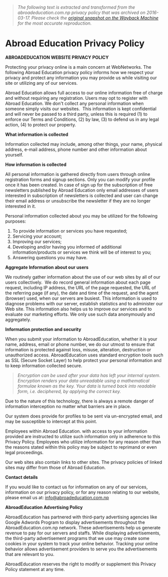 > *The following text is extracted and transformed from the abroadeducation.com.np privacy policy that was archived on 2016-03-17. Please check the [original snapshot on the Wayback Machine](https://web.archive.org/web/20160317191142id_/http%3A//abroadeducation.com.np/privacy-policy.html) for the most accurate reproduction.*

# Abroad Education Privacy Policy

**ABROADEDUCATION WEBSITE PRIVACY POLICY**

Protecting your privacy online is a main concern at WebNetworks. The following Abroad Education privacy policy informs how we respect your privacy and protect any information you may provide us while visiting our site or utilizing any of our services.

Abroad Education allows full access to our online information free of charge and without requiring any registration. Users may opt to register with Abroad Education. We don't collect any personal information when someone simply visits our websites.  This information is kept confidential and will never be passed to a third party, unless this is required (1) to enforce our Terms and Conditions, (2) by law, (3) to defend us in any legal action, (4) to protect our property.

 **What information is collected**

Information collected may include, among other things, your name, physical address, e-mail address, phone number and other information about yourself.

 **How information is collected**

All personal information is gathered directly from users through online registration forms and signup sections. Only you can modify your profile once it has been created. In case of sign up for the subscription of free newsletters published by Abroad Education only email addresses of users interested in subscription of newsletters is collected and user can change their email address or unsubscribe the newsletter if they are no longer interested in it.

Personal information collected about you may be utilized for the following purposes:

  1. To provide information or services you have requested;
  2. Servicing your account;
  3. Improving our services;
  4. Developing and/or having you informed of additional information/products or services we think will be of interest to you;
  5. Answering questions you may have.



**Aggregate Information about our users**

We routinely gather information about the use of our web sites by all of our users collectively.  We do record general information about each page request, including IP address, the URL of the page requested, the URL of the referring page (if any), the date and time of the request, and the agent (browser) used, when our servers are busiest. This information is used to diagnose problems with our server, establish statistics and to administer our Web site. This information also helps us to improve our services and to evaluate our marketing efforts. We only use such data anonymously and aggregately.

 **Information protection and security**

When you submit your information to AbroadEducation, whether it is your name, address, email or phone number, we do our utmost to ensure that information is protected against loss, misuse, alteration, destruction or unauthorized access. AbroadEducation uses standard encryption tools such as SSL (Secure Socket Layer) to help protect your personal information and to keep information collected secure.

> _Encryption can be used after your data has left your internal system. Encryption renders your data unreadable using a mathematical formulae known as the key. Your data is turned back into readable form, i.e. deciphered, by applying the correct key._

Due to the nature of this technology, there is always a remote danger of information interception no matter what barriers are in place.

Our system does provide for profiles to be sent via un-encrypted email, and may be susceptible to intercept at this point.

Employees within Abroad Education. with access to your information provided are instructed to utilize such information only in adherence to this Privacy Policy. Employees who utilize information for any reason other than the reasons stated within this policy may be subject to reprimand or even legal proceedings.

Our web sites also contain links to other sites. The privacy policies of linked sites may differ from those of Abroad Education.

 **Contact details**

If you would like to contact us for information on any of our services, information on our privacy policy, or for any reason relating to our website, please email us at: info@abroadeducation.com.np 

**AbroadEducation Advertising Policy**

AbroadEducation has partnered with third-party advertising agencies like Google Adwords Program to display advertisements throughout the AbroadEducation.com.np network. These advertisements help us generate revenue to pay for our servers and staffs. While displaying advertisements, the third-party advertisement programs that we use may create some cookies in your system to track your online behavior. Tracking your online behavior allows advertisement providers to serve you the advertisements that are relevant to you. 

AbroadEducation reserves the right to modify or supplement this Privacy Policy statement at any time.
